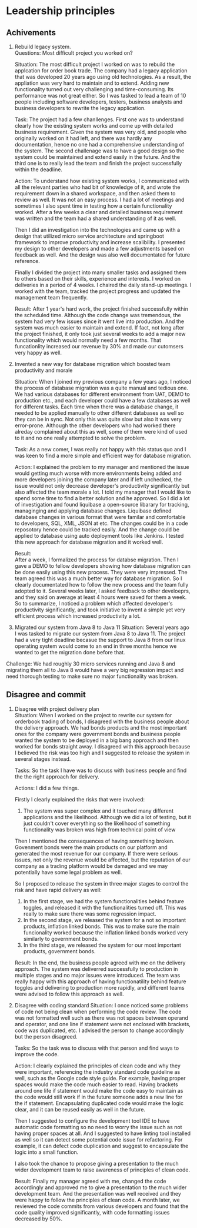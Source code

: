 # Leadership principles
## Achivements
1. Rebuild legacy system.  
   Questions: Most difficult project you worked on?
   
    Situation: 
    The most difficult project I worked on was to rebuild the applcation for order book trade. The company had a legacy application that was developed 20 years ago using old technologies. As a result, the appliation was very hard to maintain and to extend. Adding new functionality turned out very challenging and time-consuming. Its performance was not great either. So I was tasked to lead a team of 10 people including software developers, testers, business analysts and business developers to rewrite the legacy application.
    
    Task:
    The project had a few chanllenges. First one was to understand clearly how the existing system works and come up with detailed business requirement. Given the system was very old, and people who originally worked on it had left, and there was hardly any documentation, hence no one had a comprehensive understanding of the system. The second challenage was to have a good design so the system could be maintained and extend easily in the future. And the third one is to really lead the team and finish the project successfully within the deadline.
    
    Action:
    To understand how existing system works, I communicated with all the relevant parties who had bit of knowledge of it, and wrote the requirement down in a shared workspace, and then asked them to review as well. It was not an easy process. I had a lot of meetings and sometimes I also spent time in testing how a certain functionality worked. After a few weeks a clear and detailed business requirement was written and the team had a shared understanding of it as well. 
    
    Then I did an investigation into the technologies and came up with a design that utilized micro service architecture and springboot framework to improve productivity and increase scalibility. I presented my design to other developers and made a few adjustments based on feedback as well. And the design was also well documentated for future reference.
    
    Finally I divided the project into many smaller tasks and assigned them to others based on their skills, experience and interests. I worked on deliveries in a period of 4 weeks. I chaired the daily stand-up meetings. I worked with the team, tracked the project progress and updated the management team frequently. 
    
    Result:
    After 1 year's hard work, the project finished successfully within the scheduled time. Although the code change was tremendous, the system had very few issues since it went live into production. And the system was much easier to maintain and extend. If fact, not long after the project finished, it only took just several weeks to add a major new functionality which would normally need a few months. That funcationlity increased our revenue by 30% and made our cutomsers very happy as well.

2. Invented a new way for database migration which boosted team productivity and morale

   Situation:
   When I joined my previous company a few years ago, I noticed the process of database migration was a quite manual and tedious one. We had various databases for different environment from UAT, DEMO to production etc., and each developer could have a few databases as well for different tasks. Each time when there was a database change, it needed to be applied manually to other different databases as well so they can be in sync. Not only this was quite slow but also it was very error-prone. Although the other developers who had worked there alreday complained about this as well, some of them were kind of used to it and no one really attempted to solve the problem. 

   Task:
   As a new comer, I was really not happy with this status quo and I was keen to find a more simple and efficient way for database migration. 

   Action:
   I explained the problem to my manager and mentioned the issue would getting much worse with more environments being added and more developers joining the company later and if left unchecked, the issue would not only decrease developer's productivity significantly but also affected the team morale a lot. I told my manager that I would like to spend some time to find a better solution and he approved. So I did a lot of investigation and found liquibase a open-source libarary for tracking, managinging and applying database changes. Liquibase defined database changes in various format that were familar and comfortable to developers, SQL, XML, JSON at etc. The changes could be in a code reposotory hence could be tracked easily. And the change could be applied to database using auto deployment tools like Jenkins. I tested this new approach for database migration and it worked well.


   Result:  
   After a week, I formalized the process for databse migration. Then I gave a DEMO to fellow developers showing how database migration can be done easily using this new process. They were very impressed. The team agreed this was a much better way for database migration. So I clearly documentated how to follow the new process and the team fully adopted to it. Several weeks later, I asked feedback to other develoeprs, and they said on average at least 4 hours were saved for them a week. So to summarize, I noticed a problem which affected developer's productivity significantly, and took initiative to invent a simple yet very efficient process which increased productivity a lot.

3. Migrated our system from Java 8 to Java 11
Situation:
Several years ago I was tasked to migrate our system from Java 8 to Java 11. The project had a very tight deadline becasue the support to Java 8 from our linux operating system would come to an end in three months hence we wanted to get the migration done before that. 

Challenge:
We had roughly 30 micro services running and Java 8 and migrating them all to Java 8 would have a very big regression impact and need thorough testing to make sure no major functionality was broken.


## Disagree and commit
1. Disagree with project delivery plan  
   Situation:
   When I worked on the project to rewrite our system for orderbook trading of bonds, I disagreed with the business people about the delivery approach. We had bonds products and the most important ones for the company were government bonds and business people wanted the system to be deployed in a big bang approach and then worked for bonds straight away. I disagreed with this approach because I believed the risk was too high and I suggested to release the system in several stages instead.
   
   Tasks:
   So the task I have was to discuss with business people and find the the right approach for delivery.
   
   Actions:
   I did a few things. 
   
   Firstly I clearly explained the risks that were involved:
   1. The system was super complex and it touched many different applications and the likelihood. Although we did a lot of testing, but it just couldn't cover everything so the likelihood of something functionality was broken was high from technical point of view
   
   Then I mentioned the consequences of having something broken. Govenment bonds were the main products on our platform and generated the most revenue for our company. If there were serious issues, not only the revenue would be affected, but the reputation of our company as a trading platform would be damaged and we may potentially have some legal problem as well. 
   
   So I proposed to release the system in three major stages to control the risk and have rapid delivery as well:
   1. In the first stage, we had the system functionalities behind feature toggles, and released it with the functionalities turned off. This was really to make sure there was some regression impact.
   2. In the second stage, we released the system for a not so important products, inflation linked bonds. This was to make sure the main funcionality worked because the inflation linked bonds worked very similarly to government bonds.
   3. In the third stage, we released the system for our most important products, government bonds.
   
   Result:
   In the end, the business people agreed with me on the delivery approach. The system was deliverred successfully to production in multiple stages and no major issues were introduced. The team was really happy with this approach of having functionatility behind feature toggles and delivering to production more rapidly, and different teams were advised to follow this approach as well.

1. Disagree with coding standard
   Situation:
   I once noticed some problems of code not being clean when performing the code review. The code was not formatted well such as there was not spaces between operand and operator, and one line if statement were not enclosed with brackets, code was duplicated, etc. I advised the person to change accordingly but the person disagreed.
   
   Tasks:
   So the task was to discuss with that person and find ways to improve the code.
   
   Action:
   I clearly explained the principles of clean code and why they were important, referencing the industry standard code guideline as well, such as the Google code style guide. For example, having proper spaces would make the code much easier to read. Having brackets around one life if statement would make the code easy to maintain as the code would still work if in the future someone adds a new line for the if statement. Encapsulating duplicated code would make the logic clear, and it can be reused easily as well in the future. 
   
   Then I suggested to configure the development tool IDE to have automatic code formatting so no need to worry the issue such as not having proper spaces at all. And I suggested to have linting tool installed as well so it can detect some potential code issue for refactoring. For example, it can defect code duplication and suggest to encapsulate the logic into a small function.
   
   I also took the chance to propose giving a presentation to the much wider development team to raise awareness of principles of clean code.
   
   Result:
   Finally my manager agreed with me, changed the code accordingly and approved me to give a presentation to the much wider development team. And the presentation was well received and they were happy to follow the principles of clean code. A month later, we reviewed the code commits from various developers and found that the code quality improved significantly, with code formatting issues decreased by 50%. 
